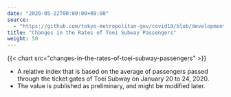 ```yaml
---
date: "2020-05-22T00:00:00+09:00"
source:
  - "https://github.com/tokyo-metropolitan-gov/covid19/blob/development/data/metro.json"
title: "Changes in the Rates of Toei Subway Passengers"
weight: 50
---
```


{{< chart src="changes-in-the-rates-of-toei-subway-passengers" >}}

- A relative index that is based on the average of passengers passed through the ticket gates of Toei Subway on January 20 to 24, 2020.
- The value is published as preliminary, and might be modified later.
